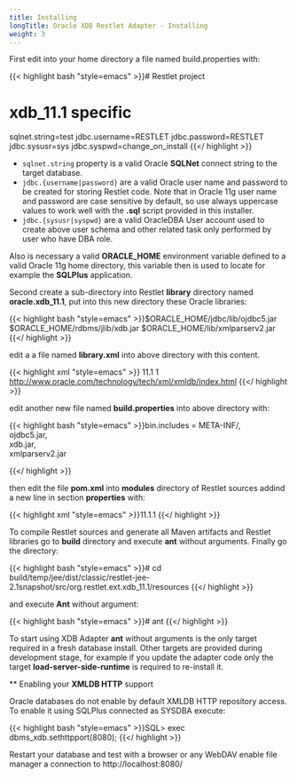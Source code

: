 ```yaml
---
title: Installing
longTitle: Oracle XDB Restlet Adapter - Installing
weight: 3
---
```

First edit into your home directory a file named build.properties with:

{{< highlight bash "style=emacs" >}}# Restlet project
# xdb_11.1 specific
sqlnet.string=test
jdbc.username=RESTLET
jdbc.password=RESTLET
jdbc.sysusr=sys
jdbc.syspwd=change_on_install
{{</ highlight >}}

 -  `sqlnet.string` property is a valid Oracle __SQLNet__ connect string to the target database.
 - `jdbc.{username|password}` are a valid Oracle user name and password to be created for storing Restlet code. Note that in Oracle 11g user name and password are case sensitive by default, so use always uppercase values to work well with the __.sql__ script provided in this installer.
 - `jdbc.{sysusr|syspwd}` are a valid OracleDBA User account used to create above user schema and other related task only performed by user who have DBA role.

Also is necessary a valid __ORACLE_HOME__ environment variable defined to a valid Oracle 11g home directory, this variable then is used to locate for example the __SQLPlus__ application.

Second create a sub-directory into Restlet __library__ directory named __oracle.xdb_11.1__, put into this new directory these Oracle libraries:


{{< highlight bash "style=emacs" >}}$ORACLE_HOME/jdbc/lib/ojdbc5.jar
$ORACLE_HOME/rdbms/jlib/xdb.jar
$ORACLE_HOME/lib/xmlparserv2.jar
{{</ highlight >}}


edit a a file named __library.xml__ into above directory with this content.

{{< highlight xml "style=emacs" >}}<library id="xdb">
  <package name="oracle.xdb" />
  <version>11.1</version>
  <release>1</release>
  <distributions>
    <distribution id="classic" />
  </distributions>
  <homeUri>
   <a href="http://www.oracle.com/technology/tech/xml/xmldb/index.html">http://www.oracle.com/technology/tech/xml/xmldb/index.html</a>
  </homeUri>
</library>
{{</ highlight >}}


edit another new file named __build.properties__ into above directory with:


{{< highlight bash "style=emacs" >}}bin.includes = META-INF/,\
 ojdbc5.jar,\
 xdb.jar,\
 xmlparserv2.jar

{{</ highlight >}}

then edit the file __pom.xml__ into __modules__ directory of Restlet sources addind a new line in section __properties__ with:


{{< highlight xml "style=emacs" >}}<lib-xdb-version>11.1.1</lib-xdb-version>
{{</ highlight >}}


To compile Restlet sources and generate all Maven artifacts and Restlet libraries go to __build__ directory and execute __ant__ without arguments.
Finally go the directory:


{{< highlight bash "style=emacs" >}}# cd build/temp/jee/dist/classic/restlet-jee-2.1snapshot/src/org.restlet.ext.xdb_11.1/resources
{{</ highlight >}}

and execute __Ant__ without argument:

{{< highlight bash "style=emacs" >}}# ant
{{</ highlight >}}


To start using XDB Adapter __ant__ without arguments is the only target required in a fresh database install. Other targets are provided during development stage, for example if you update the adapter code only the target __load-server-side-runtime__ is required to re-install it.


** Enabling your __XMLDB HTTP__ support


Oracle databases do not enable by default XMLDB HTTP repository access. To enable it using SQLPlus connected as SYSDBA execute:


{{< highlight bash "style=emacs" >}}SQL&gt; exec dbms_xdb.sethttpport(8080);
{{</ highlight >}}

Restart your database and test with a browser or any WebDAV enable file manager a connection to http://localhost:8080/
